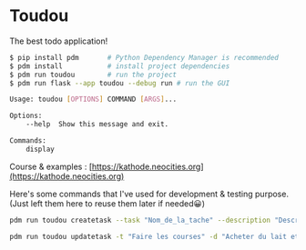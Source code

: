 # Toudou

The best todo application!

```bash
$ pip install pdm       # Python Dependency Manager is recommended
$ pdm install           # install project dependencies
$ pdm run toudou        # run the project
$ pdm run flask --app toudou --debug run # run the GUI

Usage: toudou [OPTIONS] COMMAND [ARGS]...

Options:
    --help  Show this message and exit.

Commands:
    display
```

Course & examples : [https://kathode.neocities.org](https://kathode.neocities.org)


Here's some commands that I've used for development & testing purpose. (Just left them here to reuse them later if needed😀)
```bash
pdm run toudou createtask --task "Nom_de_la_tache" --description "Description_de_la_tache" --date "1212-12-12 15:15:15" --status True
```
```bash
pdm run toudou updatetask -t "Faire les courses" -d "Acheter du lait et des oufs" -da "2024-05-10 08:00:00"
```
